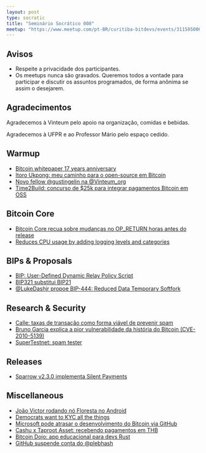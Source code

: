 ```yaml
---
layout: post
type: socratic
title: "Seminário Socrático 008"
meetup: "https://www.meetup.com/pt-BR/curitiba-bitdevs/events/311585006/"
---
```


## Avisos

- Respeite a privacidade dos participantes.
- Os meetups nunca são gravados. Queremos todos a vontade para participar e discutir os assuntos programados, de forma anônima se assim o desejarem.

## Agradecimentos

Agradecemos à Vinteum pelo apoio na organização, comidas e bebidas.

Agradecemos à UFPR e ao Professor Mário pelo espaço cedido.

## Warmup
- [Bitcoin whitepaper 17 years anniversary](https://bitflyer.com/en-us/s/glossary/bitcoin-whitepaper)
- [Itoro Ukpong: meu caminho para o open-source em Bitcoin](https://blog.btrust.tech/my-path-to-full-time-bitcoin-open-source-development/)
- [Novo fellow @gustingelin na @Vinteum_org](https://x.com/Vinteum_org/status/1980725315610767778)
- [Time2Build: concurso de $25k para integrar pagamentos Bitcoin em OSS](https://atlas21.com/time2build-bringing-bitcoin-to-open-source-apps/)

## Bitcoin Core

- [Bitcoin Core recua sobre mudanças no OP_RETURN horas antes do release](https://protos.com/bitcoin-core-drops-op_return-deprecation-hours-before-v30-release/)
- [Reduces CPU usage by adding logging levels and categories](https://github.com/bitcoin/bitcoin/pull/33517)

## BIPs & Proposals

- [BIP: User-Defined Dynamic Relay Policy Script](https://github.com/bitcoin/bips/pull/1985)
- [BIP321 substitui BIP21](https://x.com/TheBlueMatt/status/1970612483867255173)
- [@LukeDashjr propoe BIP-444: Reduced Data Temporary Softfork](https://x.com/LukeDashjr/status/1982254844153913514)

## Research & Security

- [Calle: taxas de transação como forma viável de prevenir spam](https://x.com/callebtc/status/1972275437821722935)
- [Bruno Garcia explica a pior vulnerabilidade da história do Bitcoin (CVE-2010-5139)](https://www.youtube.com/watch?v=Binn7LDHi-k)
- [SuperTestnet: spam tester](https://x.com/SuperTestnet/status/1983252585604657384)

## Releases

- [Sparrow v2.3.0 implementa Silent Payments](https://x.com/SparrowWallet/status/1974047429575258173)

## Miscellaneous

- [João Victor rodando nó Floresta no Android](https://github.com/jvsena42/floresta_node)
- [Democrats want to KYC all the things](https://www.therage.co/democrats-market-structure-leaked/)
- [Microsoft pode atrasar o desenvolvimento do Bitcoin via GitHub](https://protos.com/microsoft-could-stall-bitcoin-development-via-github/)
- [Cashu x Taproot Asset: recebendo pagamentos em THB](https://x.com/CashuBTC/status/1982726677651128538)
- [Bitcoin Dojo: app educacional para devs Rust](https://x.com/BitcoinDojo1/status/1971485746403135686)
- [GitHub suspende conta do @plebhash](https://x.com/plebhash/status/1984023607140610224)
